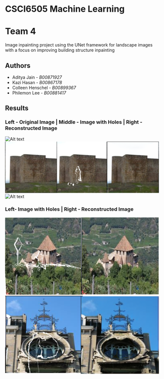# CSCI6505 Machine Learning
# Team 4

Image inpainting project using the UNet framework for landscape images with a focus on improving building structure inpainting

## Authors
- Aditya Jain  - *B00871927*
- Kazi Hasan  - *B00867178* 
- Colleen Henschel - *B00899367*
- Philemon Lee - *B00881417*

## Results
  ### Left - Original Image    | Middle - Image with Holes   | Right - Reconstructed Image
  ![Alt text](https://github.com/Adi1o1/Image-Inpainting/blob/main/Result/Picture%204.png)
  ![Alt text](https://github.com/Adi1o1/Image-Inpainting/blob/main/Result/Picture%205.png)
  ![Alt text](https://github.com/Adi1o1/Image-Inpainting/blob/main/Result/Picture%203.png)
  
  
   ### Left- Image with Holes   | Right - Reconstructed Image
  ![Alt text](https://github.com/Adi1o1/Image-Inpainting/blob/main/Result/Picture%202.png)
  ![Alt text](https://github.com/Adi1o1/Image-Inpainting/blob/main/Result/Picture%201.png)
  
